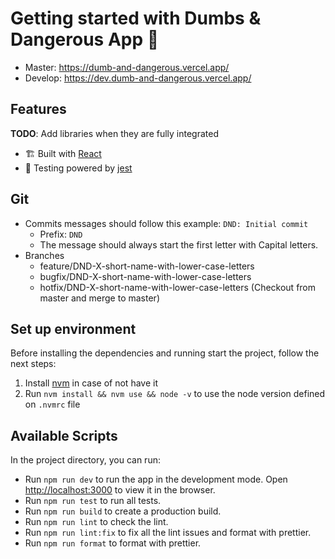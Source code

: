 # Getting started with Dumbs & Dangerous App :game_die:

- Master: https://dumb-and-dangerous.vercel.app/
- Develop: https://dev.dumb-and-dangerous.vercel.app/

## Features

**TODO**: Add libraries when they are fully integrated

- 🏗️ Built with [React](https://reactjs.org/)
- :rotating_light: Testing powered by [jest](https://jestjs.io/docs/getting-started)

## Git

- Commits messages should follow this example: `DND: Initial commit`
  - Prefix: `DND`
  - The message should always start the first letter with Capital letters.
- Branches
  - feature/DND-X-short-name-with-lower-case-letters
  - bugfix/DND-X-short-name-with-lower-case-letters
  - hotfix/DND-X-short-name-with-lower-case-letters (Checkout from master and merge to master)

## Set up environment

Before installing the dependencies and running start the project, follow the next steps:

1. Install [nvm](https://github.com/nvm-sh/nvm#installing-and-updating) in case of not have it
2. Run `nvm install && nvm use && node -v` to use the node version defined on `.nvmrc` file

## Available Scripts

In the project directory, you can run:

- Run `npm run dev` to run the app in the development mode. Open [http://localhost:3000](http://localhost:3000) to view it in the browser.
- Run `npm run test` to run all tests.
- Run `npm run build` to create a production build.
- Run `npm run lint` to check the lint.
- Run `npm run lint:fix` to fix all the lint issues and format with prettier.
- Run `npm run format` to format with prettier.

